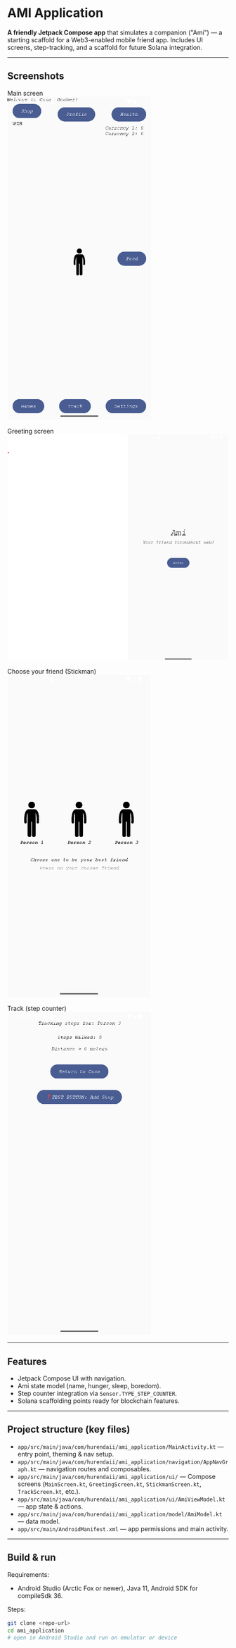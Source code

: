 # AMI Application

**A friendly Jetpack Compose app** that simulates a companion ("Ami") — a starting scaffold for a Web3-enabled mobile friend app. Includes UI screens, step-tracking, and a scaffold for future Solana integration.

---

## Screenshots

Main screen  
![Main Screen](docs/screenshots/main_screen.png)

Greeting screen  
![Greeting](docs/screenshots/greeting_screen.png)

Choose your friend (Stickman)  
![Stickman Choose](docs/screenshots/stickman_choose.png)

Track (step counter)  
![Track](docs/screenshots/track_screen.png)

---

## Features

- Jetpack Compose UI with navigation.  
- Ami state model (name, hunger, sleep, boredom).  
- Step counter integration via `Sensor.TYPE_STEP_COUNTER`.  
- Solana scaffolding points ready for blockchain features.

---

## Project structure (key files)

- `app/src/main/java/com/hurendaii/ami_application/MainActivity.kt` — entry point, theming & nav setup.
- `app/src/main/java/com/hurendaii/ami_application/navigation/AppNavGraph.kt` — navigation routes and composables.
- `app/src/main/java/com/hurendaii/ami_application/ui/` — Compose screens (`MainScreen.kt`, `GreetingScreen.kt`, `StickmanScreen.kt`, `TrackScreen.kt`, etc.).
- `app/src/main/java/com/hurendaii/ami_application/ui/AmiViewModel.kt` — app state & actions.
- `app/src/main/java/com/hurendaii/ami_application/model/AmiModel.kt` — data model.
- `app/src/main/AndroidManifest.xml` — app permissions and main activity.

---

## Build & run

Requirements:
- Android Studio (Arctic Fox or newer), Java 11, Android SDK for compileSdk 36.

Steps:
```bash
git clone <repo-url>
cd ami_application
# open in Android Studio and run on emulator or device
